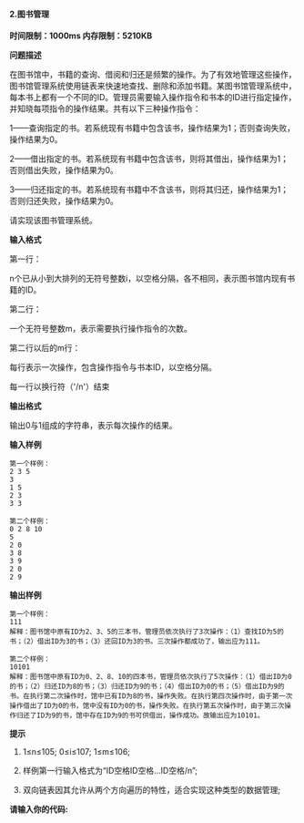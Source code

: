 #### 2.图书管理

**时间限制：1000ms				内存限制：5210KB**

**问题描述**

在图书馆中，书籍的查询、借阅和归还是频繁的操作。为了有效地管理这些操作，图书馆管理系统使用链表来快速地查找、删除和添加书籍。某图书馆管理系统中，每本书上都有一个不同的ID。管理员需要输入操作指令和书本的ID进行指定操作，并知晓每项指令的操作结果。共有以下三种操作指令：

1——查询指定的书。若系统现有书籍中包含该书，操作结果为1；否则查询失败，操作结果为0。

2——借出指定的书。若系统现有书籍中包含该书，则将其借出，操作结果为1；否则借出失败，操作结果为0。

3——归还指定的书。若系统现有书籍中不含该书，则将其归还，操作结果为1；否则归还失败，操作结果为0。

请实现该图书管理系统。

**输入格式**

第一行：

n个已从小到大排列的无符号整数i，以空格分隔，各不相同，表示图书馆内现有书籍的ID。

第二行：

一个无符号整数m，表示需要执行操作指令的次数。

第二行以后的m行：

每行表示一次操作，包含操作指令与书本ID，以空格分隔。

每一行以换行符（'/n'）结束

**输出格式**

输出0与1组成的字符串，表示每次操作的结果。

**输入样例**

```
第一个样例：
2 3 5
3
1 5
2 3
3 3

第二个样例：
0 2 8 10
5
2 0
3 8
3 9
2 0
2 9
```

**输出样例**

```
第一个样例：
111
解释：图书馆中原有ID为2、3、5的三本书，管理员依次执行了3次操作：（1）查找ID为5的书；（2）借出ID为3的书；（3）还回ID为3的书。三次操作都成功了，输出应为111。

第二个样例：
10101
解释：图书馆中原有ID为0、2、8、10的四本书，管理员依次执行了5次操作：（1）借出ID为0的书；（2）归还ID为8的书；（3）归还ID为9的书；（4）借出ID为0的书；（5）借出ID为9的书。在执行第二次操作时，馆中已有ID为8的书，操作失败。在执行第四次操作时，由于第一次操作借出了ID为0的书，馆中没有ID为0的书，操作失败。在执行第五次操作时，由于第三次操作归还了ID为9的书，馆中存在ID为9的书可供借出，操作成功。故输出应为10101。
```

**提示**

1. 1≤n≤105; 0≤i≤107; 1≤m≤106; 

2. 样例第一行输入格式为“ID空格ID空格...ID空格/n”;

3. 双向链表因其允许从两个方向遍历的特性，适合实现这种类型的数据管理;

**请输入你的代码:**

